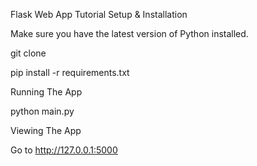 Flask Web App Tutorial
Setup & Installation

Make sure you have the latest version of Python installed.

git clone <repo-url>

pip install -r requirements.txt

Running The App

python main.py

Viewing The App

Go to http://127.0.0.1:5000
